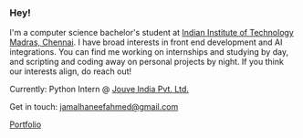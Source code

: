 ### Hey!
I'm a computer science bachelor's student at [Indian Institute of Technology Madras, Chennai](https://study.iitm.ac.in/ds/).
I have broad interests in front end development and AI integrations. You can find me working on internships and studying by day, and scripting and coding away on personal projects by night.
If you think our interests align, do reach out!

Currently: Python Intern @ [Jouve India Pvt. Ltd.](https://jouve.in/)

Get in touch: [jamalhaneefahmed@gmail.com](mailto:jamalhaneefahmed@gmail.com)

[Portfolio](https://jamal-haneef.vercel.app/)
